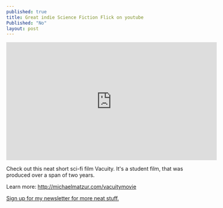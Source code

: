 ```yaml
---
published: true
title: Great indie Science Fiction Flick on youtube
Published: "No"
layout: post
---
```


<iframe width="560" height="315" src="https://www.youtube.com/embed/VDbm4hpVs58" frameborder="0" allowfullscreen></iframe>

Check out this neat short sci-fi film Vacuity. It's a student film, that was produced over a span of two years. 

Learn more: http://michaelmatzur.com/vacuitymovie

[Sign up for my newsletter for more neat stuff.](http://tinyletter.com/ajroach42)
